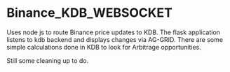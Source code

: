 # Binance_KDB_WEBSOCKET

Uses node js to route Binance price updates to KDB.
The flask application listens to kdb backend and displays changes via AG-GRID.
There are some simple calculations done in KDB to look for Arbitrage opportunities.

Still some cleaning up to do.
